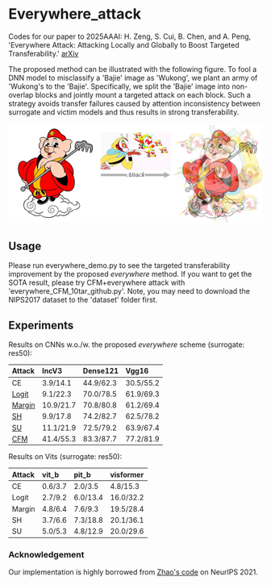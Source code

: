 # Everywhere_attack
Codes for our paper to 2025AAAI: H. Zeng, S. Cui, B. Chen, and A. Peng, 'Everywhere Attack: Attacking Locally and Globally to Boost Targeted Transferability.'  [arXiv](https://arxiv.org/abs/2501.00707)

The proposed method can be illustrated with the following figure. To fool a DNN model to misclassify a 'Bajie' image as 'Wukong', we plant an army of 'Wukong's to the 'Bajie'. Specifically, we split the 'Bajie' image into non-overlap blocks and jointly mount a targeted attack on each block. Such a strategy avoids transfer failures caused by attention inconsistency between surrogate and victim models and thus results in strong transferability.  
<div align=center>
<img src="fig/Fig1.png" width="750">
</div>

## Usage
Please run everywhere_demo.py to see the targeted transferability improvement by the proposed _everywhere_ method.
If you want to get the SOTA result, please try CFM+everywhere attack with 'everywhere_CFM_10tar_github.py'. Note, you may need to download the NIPS2017 dataset to the 'dataset' folder first.

## Experiments

Results on CNNs w.o./w. the proposed *everywhere* scheme (surrogate: res50):

| Attack |  IncV3  | Dense121 | Vgg16 |
| :------| :-------- |:------- | :-------- |
| CE   | 3.9/14.1 | 44.9/62.3 | 30.5/55.2 |
| [Logit](https://github.com/ZhengyuZhao/Targeted-Tansfer)| 9.1/22.3 | 70.0/78.5 | 61.9/69.3 |
| [Margin](https://github.com/WJJLL/Target-Attack)| 10.9/21.7 | 70.8/80.8 | 61.2/69.4 |
| [SH](https://github.com/zengh5/Transferable_targeted_attack)   | 9.9/17.8 | 74.2/82.7 | 62.5/78.2 |
| [SU](https://github.com/zhipeng-wei/Self-Universality)   | 11.1/21.9 | 72.5/79.2 | 63.9/67.4 |
| [CFM](https://github.com/dreamflake/CFM)   | 41.4/55.3 | 83.3/87.7 | 77.2/81.9 |

Results on Vits (surrogate: res50):

| Attack |  vit_b  | pit_b | visformer |
| :------| :-------- |:------- | :-------- |
| CE   | 0.6/3.7 | 2.0/3.5 | 4.8/15.3 |
| Logit| 2.7/9.2 | 6.0/13.4 | 16.0/32.2 |
| Margin| 4.8/6.4 | 7.6/9.3 | 19.5/28.4 |
| SH   | 3.7/6.6 | 7.3/18.8 | 20.1/36.1 |
| SU   | 5.0/5.3 | 4.8/12.9 | 20.0/29.6 |

### Acknowledgement
Our implementation is highly borrowed from [Zhao's code](https://github.com/ZhengyuZhao/Targeted-Transfer) on NeurIPS 2021.
